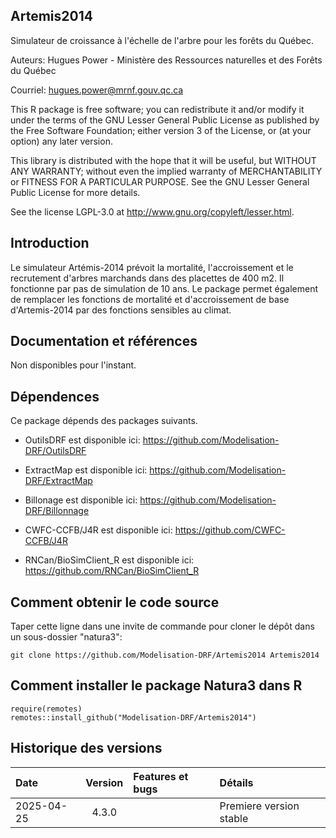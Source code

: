 ## Artemis2014

Simulateur de croissance à l'échelle de l'arbre pour les forêts du Québec.

Auteurs: Hugues Power - Ministère des Ressources naturelles et des Forêts du Québec

Courriel: hugues.power@mrnf.gouv.qc.ca

This R package is free software; you can redistribute it and/or modify it under the terms of the GNU Lesser General Public License as published by the Free Software Foundation; either version 3 of the License, or (at your option) any later version.

This library is distributed with the hope that it will be useful, but WITHOUT ANY WARRANTY; without even the implied warranty of MERCHANTABILITY or FITNESS FOR A PARTICULAR PURPOSE. See the GNU Lesser General Public License for more details.

See the license LGPL-3.0 at http://www.gnu.org/copyleft/lesser.html.

## Introduction
Le simulateur Artémis-2014 prévoit la mortalité, l'accroissement et le recrutement d'arbres marchands dans des
placettes de 400 m2. Il fonctionne par pas de simulation de 10 ans. Le package permet également de remplacer les fonctions de mortalité et d'accroissement de base d'Artemis-2014 par des fonctions sensibles au climat.

## Documentation et références
Non disponibles pour l'instant.

## Dépendences
Ce package dépends des packages suivants.

- OutilsDRF est disponible ici: https://github.com/Modelisation-DRF/OutilsDRF

- ExtractMap est disponible ici: https://github.com/Modelisation-DRF/ExtractMap

- Billonage est disponible ici: https://github.com/Modelisation-DRF/Billonnage

- CWFC-CCFB/J4R est disponible ici: https://github.com/CWFC-CCFB/J4R

- RNCan/BioSimClient_R est disponible ici: https://github.com/RNCan/BioSimClient_R

## Comment obtenir le code source
Taper cette ligne dans une invite de commande pour cloner le dépôt dans un sous-dossier "natura3":

```{r eval=FALSE, echo=FALSE, message=FALSE, warning=FALSE}
git clone https://github.com/Modelisation-DRF/Artemis2014 Artemis2014
```

## Comment installer le package Natura3 dans R

```{r eval=FALSE, echo=FALSE, message=FALSE, warning=FALSE}
require(remotes)
remotes::install_github("Modelisation-DRF/Artemis2014")
```

## Historique des versions

| Date |  Version  | Features et bugs | Détails |
|:-----|:---------:|:-----------------|:--------|
| 2025-04-25 | 4.3.0 |  | Premiere version stable |

